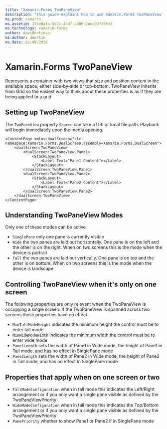 ```yaml
---
title: "Xamarin.Forms TwoPaneView"
description: "This guide explains how to use Xamarin.Forms TwoPaneView to optimize your app experience for dual-screen devices such as Surface Duo and Surface Neo."
ms.prod: xamarin
ms.assetid: 17ee8afa-5e7c-4a4f-a9b6-2aca03f30fe3
ms.technology: xamarin-forms
author: davidortinau
ms.author: daortin
ms.date: 02/08/2020
---
```


# Xamarin.Forms TwoPaneView

Represents a container with two views that size and position content in the available space, either side-by-side or top-bottom. TwoPaneView inherits from Grid so the easiest way to think about these properties is as if they are being applied to a grid

## Setting up TwoPaneView

The `TwoPaneView` property `Source` can take a URI or local file path. Playback will begin immediately upon the media opening.

```xaml
<ContentPage xmlns:dualScreen="clr-namespace:Xamarin.Forms.DualScreen;assembly=Xamarin.Forms.DualScreen">
    <dualScreen:TwoPaneView>
        <dualScreen:TwoPaneView.Pane1>
            <StackLayout>
                <Label Text="Pane1 Content"></Label>
            </StackLayout>
        </dualScreen:TwoPaneView.Pane1>
        <dualScreen:TwoPaneView.Pane2>
            <StackLayout>
                <Label Text="Pane2 Content"></Label>
            </StackLayout>
        </dualScreen:TwoPaneView.Pane2>
    </dualScreen:TwoPaneView>
</ContentPage>
```

## Understanding TwoPaneView Modes

Only one of these modes can be active

- `SinglePane` only one pane is currently visible
- `Wide` the two panes are laid out horizontally. One pane is on the left and the other is on the right. When on two screens this is the mode when the device is portrait
- `Tall` the two panes are laid out vertically. One pane is on top  and the other is on bottom. When on two screens this is the mode when the device is landscape


## Controlling TwoPaneView when it's only on one screen

The following properties are only relevant when the TwoPaneView is occupying a single screen. If the TwoPaneView is spanned across two screens these properties have no effect.

- `MinTallModeHeight` indicates the minimum height the control must be to enter tall mode
- `MinWideModeWidth` indicates the minimum width the control must be to enter wide mode
- `Pane1Length` sets the width of Pane1 in Wide mode, the height of Pane1 in Tall mode, and has no effect in SinglePane mode
- `Pane2Length` sets the width of Pane2 in Wide mode, the height of Pane2 in Tall mode, and has no effect in SinglePane mode

## Properties that apply when on one screen or two 

- `TallModeConfiguration` when in tall mode this indicates the Left/Right arrangement or if you only want a single pane visible as defined by the TwoPaneViewPriority
- `WideModeConfiguration` when in tall mode this indicates the Top/Bottom arrangement or if you only want a single pane visible as defined by the TwoPaneViewPriority
- `PanePriority` whether to show Pane1 or Pane2 if in SinglePane mode